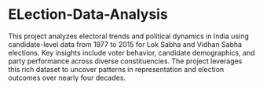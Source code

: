 # ELection-Data-Analysis
This project analyzes electoral trends and political dynamics in India using candidate-level data from 1977 to 2015 for Lok Sabha and Vidhan Sabha elections. Key insights include voter behavior, candidate demographics, and party performance across diverse constituencies. The project leverages this rich dataset to uncover patterns in representation and election outcomes over nearly four decades.
